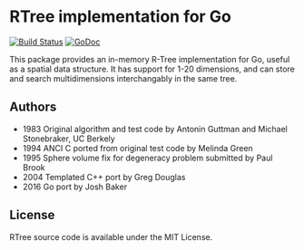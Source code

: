 RTree implementation for Go
===========================

[![Build Status](https://travis-ci.org/tidwall/rtree.svg?branch=master)](https://travis-ci.org/tidwall/rtree)
[![GoDoc](https://godoc.org/github.com/tidwall/rtree?status.svg)](https://godoc.org/github.com/tidwall/rtree)

This package provides an in-memory R-Tree implementation for Go, useful as a spatial data structure.
It has support for 1-20 dimensions, and can store and search multidimensions interchangably in the same tree.

Authors
-------
* 1983 Original algorithm and test code by Antonin Guttman and Michael Stonebraker, UC Berkely
* 1994 ANCI C ported from original test code by Melinda Green 
* 1995 Sphere volume fix for degeneracy problem submitted by Paul Brook
* 2004 Templated C++ port by Greg Douglas
* 2016 Go port by Josh Baker

License
-------
RTree source code is available under the MIT License.

